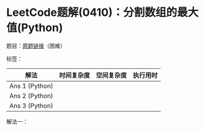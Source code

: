 # LeetCode题解(0410)：分割数组的最大值(Python)

题目：[原题链接](https://leetcode-cn.com/problems/split-array-largest-sum/)（困难）

标签：

| 解法           | 时间复杂度 | 空间复杂度 | 执行用时 |
| -------------- | ---------- | ---------- | -------- |
| Ans 1 (Python) |            |            |          |
| Ans 2 (Python) |            |            |          |
| Ans 3 (Python) |            |            |          |

解法一：

